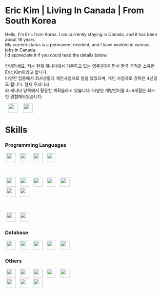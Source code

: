 # Eric Kim | Living In Canada | From South Korea

Hello, I'm Eric from Korea. I am currently staying in Canada, and it has been about 16 years. <br/>
My current status is a permanent resident, and I have worked in various jobs in Canada. <br/>
I'd appreciate it if you could read the details below.<br/>
<br/>
안녕하세요. 저는 현재 캐나다에서 거주하고 있는 영주권자이면서 한국 국적을 소유한 Eric Kim이라고 합니다.<br/>
다양한 업종에서 회사생활과 개인사업자로 일을 했었으며, 개인 사업자로 경력은 4년정도 됩니다. 현재 우리나라<br/>
와 캐나다 양쪽에서 활동할 계획을하고 있습니다. 다양한 개발언어를 4~6개월은 최소한 경험해보았습니다. 

<img src="https://img.shields.io/badge/LinkedIn-0A66C2?style=flat-square&logo=LinkedIn&logoColor=white" style="height : 30px; margin-left : 10px; margin-right : 10px;"/><a href="https://dlberic23.tistory.com/"><img src="https://img.shields.io/badge/Dev Blog-FDC43E?style=flat-square&logo=Tistory&logoColor=white" style="height : 30px; margin-left : 10px; margin-right : 10px;"/> </a>

# Skills
### Programming Languages <br/>
<img src="https://img.shields.io/badge/C Sharp-512BD4?style=flat-square&logo=C Sharp&logoColor=white" style="height : 30px; margin-left : 5px; margin-right : 5px;"/> <img src="https://img.shields.io/badge/.Net-512BD4?style=flat-square&logo=.Net&logoColor=white" style="height : 30px; margin-left : 5px; margin-right : 5px;"/> <img src="https://img.shields.io/badge/Kotlin-7F52FF?style=flat-square&logo=Kotlin&logoColor=white" style="height : 30px; margin-left : 5px; margin-right : 5px;"/> <img src="https://img.shields.io/badge/Flutter-02569B?style=flat-square&logo=Flutter&logoColor=white" style="height : 30px; margin-left : 5px; margin-right : 5px;"/>
<br><br><br/>

<img src="https://img.shields.io/badge/Java-F80000?style=flat-square&logo=Oracle&logoColor=white" style="height : 30px; margin-left : 5px; margin-right : 5px;"/> <img src="https://img.shields.io/badge/Python-3776AB?style=flat-square&logo=Python&logoColor=white" style="height : 30px; margin-left : 5px; margin-right : 5px;"/> <img src="https://img.shields.io/badge/React-61DAFB?style=flat-square&logo=React&logoColor=white" style="height : 30px; margin-left : 5px; margin-right : 5px;"/> <img src="https://img.shields.io/badge/Node.js-339933?style=flat-square&logo=Node.js&logoColor=white" style="height : 30px; margin-left : 5px; margin-right : 5px;"/> <img src="https://img.shields.io/badge/HTML-e34f26?style=flat-square&logo=HTML5&logoColor=white" style="height : 30px; margin-left : 5px; margin-right : 5px;"/><br/> <img src="https://img.shields.io/badge/CSS-1572b6?style=flat-square&logo=CSS3&logoColor=white" style="height : 30px; margin-left : 5px; margin-right : 5px;"/> <img src="https://img.shields.io/badge/JavaScript-f7df1e?style=flat-square&logo=javascript&logoColor=white" style="height : 30px; margin-left : 5px; margin-right : 5px;"/><br/><br/><br/>

<img src="https://img.shields.io/badge/C-a8b9cc6?style=flat-square&logo=C&logoColor=white" style="height : 30px; margin-left : 5px; margin-right : 5px;"/> <img src="https://img.shields.io/badge/C++-00599c?style=flat-square&logo=cplusplus&logoColor=white" style="height : 30px; margin-left : 5px; margin-right : 5px;"/>

### Database <br/>

<img src="https://img.shields.io/badge/MS SQL-CC2927?style=flat-square&logo=microsoftsqlserver&logoColor=white" style="height : 30px; margin-left : 5px; margin-right : 5px;"/> <img src="https://img.shields.io/badge/My SQL-4479a1?style=flat-square&logo=mysql&logoColor=white" style="height : 30px; margin-left : 5px; margin-right : 5px;"/> <img src="https://img.shields.io/badge/PostgreSQL-4169e1?style=flat-square&logo=postgresql&logoColor=white" style="height : 30px; margin-left : 5px; margin-right : 5px;"/> <img src="https://img.shields.io/badge/IBM DB2-052fad?style=flat-square&logo=IBM&logoColor=white" style="height : 30px; margin-left : 5px; margin-right : 5px;"/> <img src="https://img.shields.io/badge/SQL-F80000?style=flat-square&logo=Oracle&logoColor=white" style="height : 30px; margin-left : 5px; margin-right : 5px;"/>

### Others <br/>

<img src="https://img.shields.io/badge/EXCEL-217346?style=flat-square&logo=microsoftexcel&logoColor=white" style="height : 30px; margin-left : 5px; margin-right : 5px;"/> <img src="https://img.shields.io/badge/Word-2b579a?style=flat-square&logo=microsoftword&logoColor=white" style="height : 30px; margin-left : 5px; margin-right : 5px;"/> <img src="https://img.shields.io/badge/PPT-B7472A?style=flat-square&logo=microsoftPowerPoint&logoColor=white" style="height : 30px; margin-left : 5px; margin-right : 5px;"/> <img src="https://img.shields.io/badge/PREMIERE PRO-9999FF?style=flat-square&logo=adobepremierepro&logoColor=white" style="height : 30px; margin-left : 5px; margin-right : 5px;"/> <img src="https://img.shields.io/badge/PhotoShop-31A8FF?style=flat-square&logo=adobephotoshop&logoColor=white" style="height : 30px; margin-left : 5px; margin-right : 5px;"/><br/>
<img src="https://img.shields.io/badge/Blender-E87D0D?style=flat-square&logo=Blender&logoColor=white" style="height : 30px; margin-left : 5px; margin-right : 5px;"/> <img src="https://img.shields.io/badge/Unity-000000?style=flat-square&logo=Unity&logoColor=white" style="height : 30px; margin-left : 5px; margin-right : 5px;"/> <img src="https://img.shields.io/badge/QT-41cd52?style=flat-square&logo=QT&logoColor=white" style="height : 30px; margin-left : 5px; margin-right : 5px;"/>







